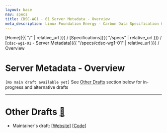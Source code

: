 ```yaml
---
layout: base
nav: specs
title: CDSC-WG1 - 01 Server Metadata - Overview
meta_description: Linux Foundation Energy - Carbon Data Specification Consortium (CDSC) - Connectivity Working Group (WG1) - Specifications - cdsc-wg1-01 - Server Metadata - Overview
---
```

[Home]({{ "/" | relative_url }}) / [Specifications]({{ "/specs" | relative_url }}) / [`cdsc-wg1-01` - Server Metadata]({{ "/specs/cdsc-wg1-01" | relative_url }}) / Overview

# Server Metadata - Overview

`[No main draft available yet]` See [Other Drafts](#other-drafts) section below for in-progress and alternative drafts

---

# Other Drafts <a id="other-drafts" href="#other-drafts" class="permalink">🔗</a>

* Maintainer's draft: [[Website](https://daniel-utilityapi.github.io/Connectivity/specs/cdsc-wg1-01/overview)] [[Code](https://github.com/daniel-utilityapi/Connectivity/blob/main/website/specs/cdsc-wg1-01/overview.md)]
